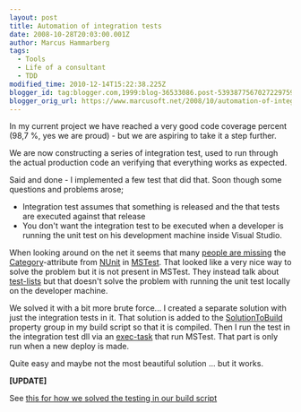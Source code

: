 ```yaml
---
layout: post
title: Automation of integration tests
date: 2008-10-28T20:03:00.001Z
author: Marcus Hammarberg
tags:
  - Tools
  - Life of a consultant
  - TDD
modified_time: 2010-12-14T15:22:38.225Z
blogger_id: tag:blogger.com,1999:blog-36533086.post-5393877567027229759
blogger_orig_url: https://www.marcusoft.net/2008/10/automation-of-integration-tests.html
---
```


In my current project we have reached a very good code coverage percent
(98,7 %, yes we are proud) - but we are aspiring to take it a step
further.

We are now constructing a series of integration test, used to run
through the actual production code an verifying that everything works as
expected.

Said and done - I implemented a few test that did that. Soon though some
questions and problems arose;

- Integration test assumes that something is released and the that
    tests are executed against that release
- You don't want the integration test to be executed when a developer
    is running the unit test on his development machine inside Visual
    Studio.

When looking around on the net it seems that many [people are
missing](http://timstall.dotnetdevelopersjournal.com/getting_categories_for_mstest_just_like_nunit.htm)
the
[Category](http://www.nunit.org/index.php?p=category&r=2.2)-attribute
from [NUnit](http://www.nunit.org/) in
[MSTest](http://msdn.microsoft.com/en-us/library/ms182489(VS.80).aspx).
That looked like a very nice way to solve the problem but it is not
present in MSTest. They instead talk about
[test-lists](http://geekswithblogs.net/colinbo/archive/2006/03/12/72122.aspx)
but that doesn't solve the problem with running the unit test locally on
the developer machine.

We solved it with a bit more brute force... I created a separate
solution with just the integration tests in it. That solution is added
to the
[SolutionToBuild](http://msdn.microsoft.com/en-us/library/bb399127.aspx)
property group in my build script so that it is compiled. Then I run the
test in the integration test dll via an
[exec-task](http://msdn.microsoft.com/en-us/library/x8zx72cd.aspx) that
run MSTest. That part is only run when a new deploy is made.

Quite easy and maybe not the most beautiful solution ... but it works.

**\[UPDATE\]**

See <a
href="https://www.marcusoft.net/2008/10/how-to-run-mstest-with-publish.html"
target="_blank">this for how we solved the testing in our build
script</a>
